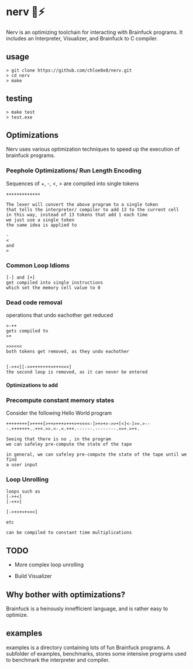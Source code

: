 # nerv 🧠⚡

Nerv is an optimizing toolchain for interacting with Brainfuck programs. It includes an Interpreter, Visualizer, and Brainfuck to C compiler.

## usage
```console
> git clone https://github.com/chloe0x0/nerv.git
> cd nerv
> make
```

## testing
```console
> make test
> test.exe
```

## Optimizations
Nerv uses various optimization techniques to speed up the execution of brainfuck programs.

### Peephole Optimizations/ Run Length Encoding
Sequences of +, -, <, > are compiled into single tokens
```brainfuck
+++++++++++++

The lexer will convert the above program to a single token
that tells the interpreter/ compiler to add 13 to the current cell
in this way, instead of 13 tokens that add 1 each time
we just use a single token
the same idea is applied to 

- 
<
and
>

```

### Common Loop Idioms
```brainfuck
[-] and [+]
get compiled into single instructions
which set the memory cell value to 0
```

### Dead code removal

operations that undo eachother get reduced
```brainfuck
>-++
gets compiled to 
>+

>>><<<
both tokens get removed, as they undo eachother


[->+<][->>+++++++>+++<<<]
the second loop is removed, as it can never be entered
```

#### Optimizations to add

### Precompute constant memory states
Consider the following Hello World program
```brainfuck
++++++++[>++++[>++>+++>+++>+<<<<-]>+>+>->>+[<]<-]>>.>---.+++++++..+++.>>.<-.<.+++.------.--------.>>+.>++.

Seeing that there is no , in the program
we can safeley pre-compute the state of the tape

in general, we can safeley pre-compute the state of the tape until we find
a user input
```
### Loop Unrolling
```brainfuck
loops such as 
[->+<]
[-<+>]

[->+>+>+<<<]

etc

can be compiled to constant time multiplications
```

## TODO

* More complex loop unrolling

* Build Visualizer

## Why bother with optimizations?
Brainfuck is a heinously innefficient language, and is rather easy to optimize.

## examples
examples is a directory containing lots of fun Brainfuck programs. A subfolder of examples, benchmarks, stores some intensive programs used to benchmark the interpreter and compiler.
